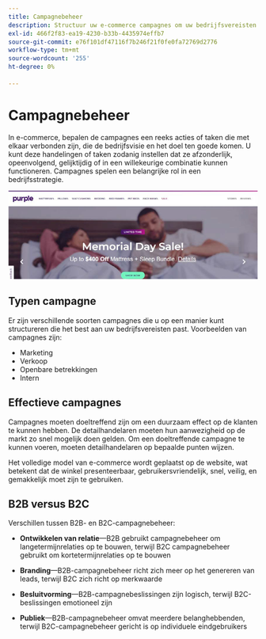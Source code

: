 ```yaml
---
title: Campagnebeheer
description: Structuur uw e-commerce campagnes om uw bedrijfsvereisten aan te passen.
exl-id: 466f2f83-ea19-4230-b33b-4435974effb7
source-git-commit: e76f101df47116f7b246f21f0fe0fa72769d2776
workflow-type: tm+mt
source-wordcount: '255'
ht-degree: 0%

---
```


# Campagnebeheer

In e-commerce, bepalen de campagnes een reeks acties of taken die met elkaar verbonden zijn, die de bedrijfsvisie en het doel ten goede komen. U kunt deze handelingen of taken zodanig instellen dat ze afzonderlijk, opeenvolgend, gelijktijdig of in een willekeurige combinatie kunnen functioneren. Campagnes spelen een belangrijke rol in een bedrijfsstrategie.

![Voorbeeld van een campagneafbeelding](../../assets/playbooks/campaign-example.png)

## Typen campagne

Er zijn verschillende soorten campagnes die u op een manier kunt structureren die het best aan uw bedrijfsvereisten past. Voorbeelden van campagnes zijn:

- Marketing
- Verkoop
- Openbare betrekkingen
- Intern

## Effectieve campagnes

Campagnes moeten doeltreffend zijn om een duurzaam effect op de klanten te kunnen hebben. De detailhandelaren moeten hun aanwezigheid op de markt zo snel mogelijk doen gelden. Om een doeltreffende campagne te kunnen voeren, moeten detailhandelaren op bepaalde punten wijzen.

Het volledige model van e-commerce wordt geplaatst op de website, wat betekent dat de winkel presenteerbaar, gebruikersvriendelijk, snel, veilig, en gemakkelijk moet zijn te gebruiken.

## B2B versus B2C

Verschillen tussen B2B- en B2C-campagnebeheer:

- **Ontwikkelen van relatie**—B2B gebruikt campagnebeheer om langetermijnrelaties op te bouwen, terwijl B2C campagnebeheer gebruikt om kortetermijnrelaties op te bouwen

- **Branding**—B2B-campagnebeheer richt zich meer op het genereren van leads, terwijl B2C zich richt op merkwaarde

- **Besluitvorming**—B2B-campagnebeslissingen zijn logisch, terwijl B2C-beslissingen emotioneel zijn

- **Publiek**—B2B-campagnebeheer omvat meerdere belanghebbenden, terwijl B2C-campagnebeheer gericht is op individuele eindgebruikers
